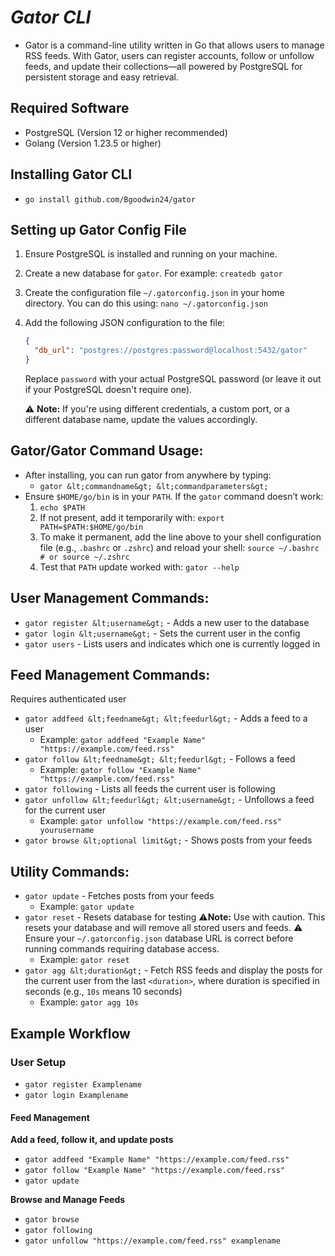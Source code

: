 # **_Gator CLI_**
* Gator is a command-line utility written in Go that allows users to manage RSS feeds. With Gator, users can register accounts, follow or unfollow feeds, and update their collections—all powered by PostgreSQL for persistent storage and easy retrieval.

## Required Software
* PostgreSQL (Version 12 or higher recommended)
* Golang (Version 1.23.5 or higher)

## Installing Gator CLI
* `go install github.com/Bgoodwin24/gator`

## Setting up Gator Config File
1. Ensure PostgreSQL is installed and running on your machine.
2. Create a new database for `gator`. For example:
    `createdb gator`
3. Create the configuration file `~/.gatorconfig.json` in your home directory. You can do this using:
    `nano ~/.gatorconfig.json`
4. Add the following JSON configuration to the file:
    ```json
    {
      "db_url": "postgres://postgres:password@localhost:5432/gator"
    }
    ```

    Replace `password` with your actual PostgreSQL password (or leave it out if your PostgreSQL doesn't require one).

    ⚠️ **Note:** If you're using different credentials, a custom port, or a different database name, update the values accordingly.

## Gator/Gator Command Usage:
* After installing, you can run gator from anywhere by typing:
    * `gator &lt;commandname&gt; &lt;commandparameters&gt;`
* Ensure `$HOME/go/bin` is in your `PATH`. If the `gator` command doesn’t work:
    1. `echo $PATH`
    2. If not present, add it temporarily with:
       `export PATH=$PATH:$HOME/go/bin`
    3. To make it permanent, add the line above to your shell configuration file (e.g., `.bashrc` or `.zshrc`) and reload your shell:
       `source ~/.bashrc  # or source ~/.zshrc`
    4. Test that `PATH` update worked with: `gator --help`

## User Management Commands:
* `gator register &lt;username&gt;` - Adds a new user to the database
* `gator login &lt;username&gt;` - Sets the current user in the config
* `gator users` - Lists users and indicates which one is currently logged in

## Feed Management Commands:
Requires authenticated user

* `gator addfeed &lt;feedname&gt; &lt;feedurl&gt;` - Adds a feed to a user
    * Example: `gator addfeed "Example Name" "https://example.com/feed.rss"`
* `gator follow &lt;feedname&gt; &lt;feedurl&gt;` - Follows a feed
    * Example: `gator follow "Example Name" "https://example.com/feed.rss"`
* `gator following` - Lists all feeds the current user is following
* `gator unfollow &lt;feedurl&gt; &lt;username&gt;` - Unfollows a feed for the current user
    * Example: `gator unfollow "https://example.com/feed.rss" yourusername`
* `gator browse &lt;optional limit&gt;` - Shows posts from your feeds

## Utility Commands:
* `gator update` - Fetches posts from your feeds
    * Example: `gator update`
* `gator reset` - Resets database for testing 
    ⚠️**Note:** Use with caution. This resets your database and will remove all stored users and feeds.
    ⚠️ Ensure your `~/.gatorconfig.json` database URL is correct before running commands requiring database access.
    * Example: `gator reset`
* `gator agg &lt;duration&gt;` - Fetch RSS feeds and display the posts for the current user from the last `<duration>`, where duration is specified in seconds (e.g., `10s` means 10 seconds)
    * Example: `gator agg 10s`

## Example Workflow
### User Setup
* `gator register Examplename`
* `gator login Examplename`

#### Feed Management
**Add a feed, follow it, and update posts**
* `gator addfeed "Example Name" "https://example.com/feed.rss"`
* `gator follow "Example Name" "https://example.com/feed.rss"`
* `gator update`

**Browse and Manage Feeds**
* `gator browse`
* `gator following`
* `gator unfollow "https://example.com/feed.rss" examplename`
